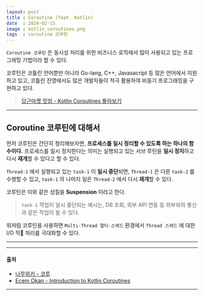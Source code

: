 ```yaml
---
layout: post
title : Coroutine (feat. Kotlin)
date  : 2024-02-15
image : kotlin_coroutines.png
tags  : coroutine 코루틴
---
```


`Coroutine 코루틴` 은 동시성 처리를 위한 비즈니스 로직에서 많이 사용되고 있는 프로그래밍 기법이라 할 수 있다.

코루틴은 코틀린 언어뿐만 아니라 Go-lang, C++, Javasacript 등 많은 언어에서 지원하고 있고, 코틀린 진영에서도 많은 개발자들이
적극 활용하여 비동기 프로그래밍을 구현하고 있다.

> [당근마켓 밋업 - Kotlin Coroutines 톺아보기](https://www.youtube.com/watch?v=eJF60hcz3EU)

---

## Coroutine 코루틴에 대해서

먼저 코루틴은 간단히 정리해보자면, **프로세스를 일시 정리할 수 있도록 하는 하나의 함수이다.**
프로세스를 일시 정지한다는 의미는 실행되고 있는 서브 루틴을 **일시 정지**하고 다시 **재개**할 수 있다고 할 수 있다.

`Thread-1` 에서 실행되고 있는 `task-1` 이 **일시 중단**되면, `Thread-1` 은 다른 `task-2` 를 수행할 수 있고,
`task-1` 의 나머지 일은 `Thread-2` 에서 다시 **재개**할 수 있다.

코루틴은 이와 같은 성질을 **Suspension** 이라고 한다.

> `task-1` 작업이 일시 중단되는 예시는, DB 조회, 외부 API 연동 등 외부와의 통신과 같은 작업이 될 수 있다.

위처럼 코루틴을 사용하면 `Multi-Thread 멀티-스레드` 환경에서 `Thread 스레드` 에 대한 I/O 작 처리를 극대화할 수 있다.

---



---

#### 출처

- [나무위키 - 코루](https://namu.wiki/w/%EC%BD%94%EB%A3%A8%ED%8B%B4)
- [Ecem Okan - Introduction to Kotlin Coroutines](https://medium.com/@ecemokan/introduction-to-kotlin-coroutine-458353fb4c70)

---